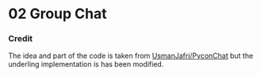 02 Group Chat
==================


### Credit 

The idea and part of the code is taken from [UsmanJafri/PyconChat](https://github.com/UsmanJafri/PyconChat)
but the underling implementation is has been modified. 
